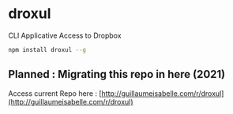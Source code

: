 # droxul
CLI Applicative Access to Dropbox

```sh
npm install droxul --g
```

## Planned : Migrating this repo in here (2021)
Access current Repo here : [http://guillaumeisabelle.com/r/droxul](http://guillaumeisabelle.com/r/droxul)
